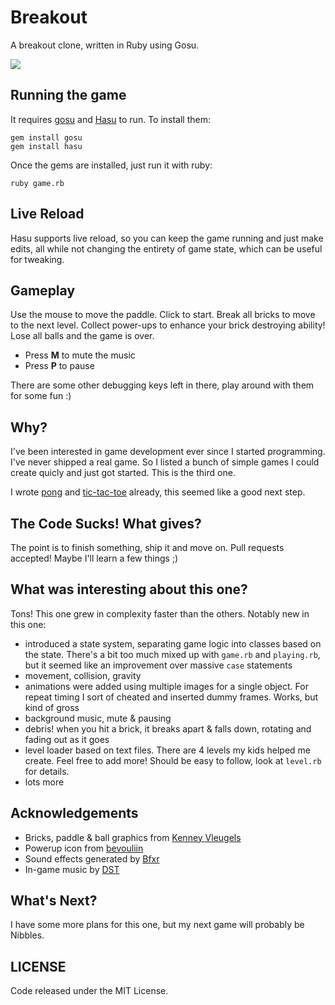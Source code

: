 # Breakout

A breakout clone, written in Ruby using Gosu.

![](https://raw.githubusercontent.com/subdigital/breakout/master/breakout.gif)

## Running the game

It requires [gosu](https://www.libgosu.org) and [Hasu](https://github.com/michaelfairley/hasu) to run. To install them:

```
gem install gosu
gem install hasu
```

Once the gems are installed, just run it with ruby:

```
ruby game.rb
```

## Live Reload

Hasu supports live reload, so you can keep the game running and just make edits, all while not changing the entirety of game state, which can be useful for tweaking.


## Gameplay

Use the mouse to move the paddle. Click to start. Break all bricks to move to the next level. Collect power-ups to enhance your brick destroying ability! Lose all balls and the game is over.

- Press **M** to mute the music
- Press **P** to pause

There are some other debugging keys left in there, play around with them for some fun :)

## Why?

I've been interested in game development ever since I started programming. I've never shipped a real game. So I listed a bunch of simple games I could create quicly and just got started.
This is the third one.

I wrote [pong](https://github.com/subdigital/pong) and [tic-tac-toe](https://github.com/subdigital/tic-tac-toe) already, this seemed like a good next step.

## The Code Sucks! What gives?

The point is to finish something, ship it and move on. Pull requests accepted! Maybe I'll learn a few things ;)

## What was interesting about this one?

Tons! This one grew in complexity faster than the others. Notably new in this one:

- introduced a state system, separating game logic into classes based on the state. There's a bit too much mixed up with `game.rb` and `playing.rb`, but it seemed like an improvement over massive `case` statements
- movement, collision, gravity
- animations were added using multiple images for a single object. For repeat timing I sort of cheated and inserted dummy frames. Works, but kind of gross
- background music, mute & pausing
- debris! when you hit a brick, it breaks apart & falls down, rotating and fading out as it goes
- level loader based on text files. There are 4 levels my kids helped me create. Feel free to add more! Should be easy to follow, look at `level.rb` for details.
- lots more

## Acknowledgements

- Bricks, paddle & ball graphics from [Kenney Vleugels](www.kenney.nl)
- Powerup icon from [bevouliin](http://opengameart.org/content/shining-coin-shining-health-shining-power-up-sprite-sheets)
- Sound effects generated by [Bfxr](http://www.bfxr.net)
- In-game music by [DST](http://dreade.com/nosoap/)

## What's Next?

I have some more plans for this one, but my next game will probably be Nibbles.

## LICENSE

Code released under the MIT License.
